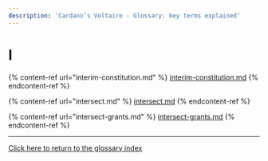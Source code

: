 ```yaml
---
description: 'Cardano’s Voltaire - Glossary: key terms explained'
---
```


# I

{% content-ref url="interim-constitution.md" %}
[interim-constitution.md](interim-constitution.md)
{% endcontent-ref %}

{% content-ref url="intersect.md" %}
[intersect.md](intersect.md)
{% endcontent-ref %}

{% content-ref url="intersect-grants.md" %}
[intersect-grants.md](intersect-grants.md)
{% endcontent-ref %}

***

[Click here to return to the glossary index](../)
